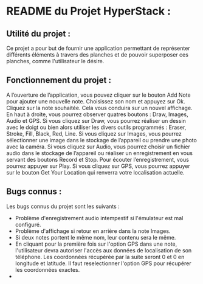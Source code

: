 # README du Projet HyperStack :

## Utilité du projet :
Ce projet a pour but de fournir une application permettant de représenter
différents éléments à travers des planches et de pouvoir superposer ces planches,
comme l'utilisateur le désire.

## Fonctionnement du projet :
A l’ouverture de l’application, vous pouvez cliquer sur le bouton Add Note pour ajouter une nouvelle note.
Choisissez son nom et appuyez sur Ok.
Cliquez sur la note souhaitée. Cela vous conduira sur un nouvel affichage. En haut à droite, vous pourrez observer quatres boutons : Draw, Images, Audio et GPS.
Si vous cliquez sur Draw, vous pourrez réaliser un dessin avec le doigt ou bien alors utiliser les divers outils programmés : Eraser, Stroke, Fill, Black, Red, Line.
Si vous cliquez sur Images, vous pourrez sélectionner une image dans le stockage de l’appareil ou prendre une photo avec la caméra.
Si vous cliquez sur Audio, vous pourrez choisir un fichier audio dans le stockage de l’appareil ou réaliser un enregistrement en vous servant des boutons Record et Stop. Pour écouter l’enregistrement, vous pourrez appuyer sur Play.
Si vous cliquez sur GPS, vous pourrez appuyer sur le bouton Get Your Location qui renverra votre localisation actuelle.

## Bugs connus :
Les bugs connus du projet sont les suivants :
- Problème d'enregistrement audio intempestif si l'émulateur est mal configuré.
- Problème d'affichage si retour en arrière dans la note Images.
- Si deux notes portent le même nom, leur contenu sera le même. 
- En cliquant pour la première fois sur l'option GPS dans une note, l'utilisateur devra autoriser l'accès aux données de localisation de son téléphone. Les coordonnées récupérée par la suite seront 0 et 0 en longitude et latitude. Il faut reselectionner l'option GPS pour récupérer les coordonnées exactes. 
- 